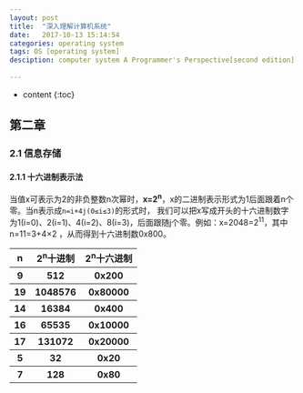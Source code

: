 ```yaml
---
layout: post
title:  "深入理解计算机系统"
date:   2017-10-13 15:14:54
categories: operating system 
tags: OS [operating system]
desciption: computer system A Programmer's Perspective[second edition] 
 
---
```


* content
{:toc}



## 第二章 ##


### 2.1 信息存储 ###
#### 2.1.1 十六进制表示法 ####

当值x可表示为2的非负整数n次幂时，**x=2<sup>n</sup>**，x的二进制表示形式为1后面跟着n个零。当n表示成`n=i+4j(0≤i≤3)`的形式时，
我们可以把x写成开头的十六进制数字为1(i=0)、2(i=1)、4(i=2)、8(i=3)，后面跟随j个零。例如：x=2048=2<sup>11</sup>，其中n=11=3+4×2
，从而得到十六进制数0x800。

<table>
    <tr>
        <th>n</th>
        <th>2<sup>n</sup>十进制</th>
        <th>2<sup>n</sup>十六进制</th>
    </tr>
    <tr>
        <th>9</th>
        <th>512</th>
        <th>0x200</th>
    </tr>
    <tr>
        <th>19</th>
        <th>1048576</th>
        <th>0x80000</th>
    </tr>
    <tr>
        <th>14</th>
        <th>16384</th>
        <th>0x400</th>
    </tr>
    <tr>
        <th>16</th>
        <th>65535</th>
        <th>0x10000</th>
    </tr>
    <tr>
        <th>17</th>
        <th>131072</th>
        <th>0x20000</th>
    </tr>
    <tr>
        <th>5</th>
        <th>32</th>
        <th>0x20</th>
    </tr>
    <tr>
        <th>7</th>
        <th>128</th>
        <th>0x80</th>
    </tr>
</table>

